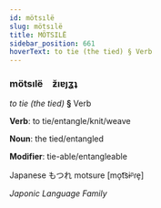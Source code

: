 ```yaml
---
id: mötsılë
slug: mötsılë
title: MÖTSILË
sidebar_position: 661
hoverText: to tie (the tied) § Verb
---
```


### mötsılë&emsp;<span kind="abugida">ƶ̆ıɐȷʓʇ</span>

*to tie (the tied)* **§** Verb

**Verb**: to tie/entangle/knit/weave

**Noun**: the tied/entangled

**Modifier**: tie-able/entangleable

Japanese もつれ motsure [mo̞t͡sɨᵝɾe̞]

*Japonic Language Family*